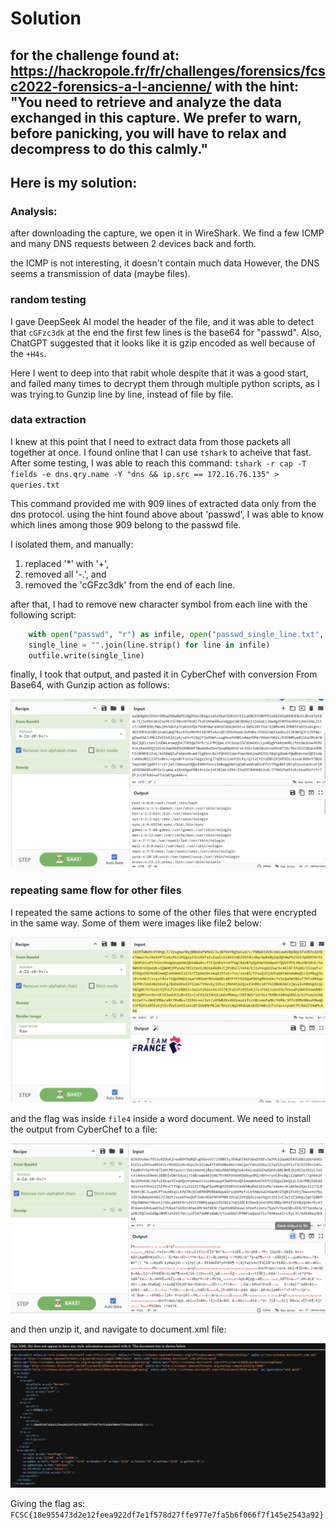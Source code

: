 # Solution

for the challenge found at: https://hackropole.fr/fr/challenges/forensics/fcsc2022-forensics-a-l-ancienne/
with the hint: "You need to retrieve and analyze the data exchanged in this capture. We prefer to warn, before panicking, you will have to relax and decompress to do this calmly."
---
## Here is my solution:

### Analysis:
after downloading the capture, we open it in WireShark. We find a few ICMP and many DNS requests between 2 devices back and forth. 

the ICMP is not interesting, it doesn't contain much data
However, the DNS seems a transmission of data (maybe files).

### random testing
I gave DeepSeek AI model the header of the file, and it was able to detect that `cGFzc3dk` at the end the first few lines is the base64 for "passwd". Also, ChatGPT suggested that it looks like it is gzip encoded as well because of the `+H4s`.

Here I went to deep into that rabit whole despite that it was a good start, and failed many times to decrypt them through multiple python scripts, as I was trying to Gunzip line by line, instead of file by file. 

### data extraction
I knew at this point that I need to extract data from those packets all together at once. I found online that I can use `tshark` to acheive that fast. After some testing, I was able to reach this command:
`tshark -r cap -T fields -e dns.qry.name -Y "dns && ip.src == 172.16.76.135" > queries.txt`

This command provided me with 909 lines of extracted data only from the dns protocol. using the hint found above about 'passwd', I was able to know which lines among those 909 belong to the passwd file.

I isolated them, and manually:
1. replaced '*' with '+', 
2. removed all '-.', and 
3. removed the 'cGFzc3dk' from the end of each line.

after that, I had to remove new character symbol from each line with the following script: 
```python
    with open("passwd", "r") as infile, open("passwd_single_line.txt", "w") as outfile:
    single_line = "".join(line.strip() for line in infile)
    outfile.write(single_line)
```

finally, I took that output, and pasted it in CyberChef with conversion From Base64, with Gunzip action as follows:

![passwd_cyberChef_image](passwd_cyberChef.png)

### repeating same flow for other files

I repeated the same actions to some of the other files that were encrypted in the same way. Some of them were images like file2 below:

![file2_cyberChef_image](file2_cyberChef.png)


and the flag was inside `file4` inside a word document. We need to install the output from CyberChef to a file:


![file4_cyberChef_image](file4_cyberChef.png)

and then unzip it, and navigate to document.xml file:

![file4_documentXML_image](file4_documentXML.png)

Giving the flag as:
`FCSC{18e955473d2e12feea922df7e1f578d27ffe977e7fa5b6f066f7f145e2543a92}`